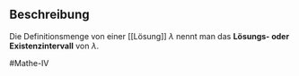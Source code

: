 ## Beschreibung
Die Definitionsmenge von einer [[Lösung]] $\lambda$ nennt man das **Lösungs- oder Existenzintervall** von $\lambda$.


#Mathe-IV 

